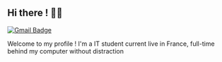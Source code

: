 ## Hi there ! 👋😃

[![Gmail Badge](https://img.shields.io/badge/-campmas.pierre-c14438?style=flat&logo=Gmail&logoColor=white&link=mailto:campmas.pierre@gmail.com)](mailto:campmas.pierre@gmail.com)

Welcome to my profile ! I'm a IT student current live in France, full-time behind my computer without distraction

